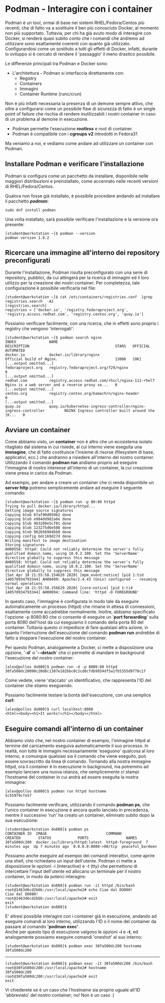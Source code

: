 # Podman - Interagire con i container
Podman è un tool, ormai di base nei sistemi RHEL/Fedora/Centos più recenti, che di fatto va a sostituire il ben più conosciuto Docker, al momento non più supportato.
Tuttavia, per chi ha già avuto modo di interagire con Docker, si renderà quasi subito conto che i comandi che andremo ad utilizzare sono esattamente coerenti con quanto già utilizzato.  
Configurandosi come un sostituto a tutti gli effetti di Docker, infatti, durante lo sviluppo si è cercato di rendere il 'passaggio' il meno drastico possibile.

Le differenze principali tra Podman e Docker sono:
- L'architettura - Podman si interfaccia direttamente con:
	- Registry
	- Containers
	- Immagini 
	- Container Runtime (runc/crun)

Non è più infatti necessaria la presenza di un demone sempre attivo, che oltre a configurarsi come un possibile flaw di sicurezza di fatto è un single point of failure che rischia di rendere inutilizzabili i nostri container in caso di un problema al demone in esecuzione.
- Podman permette l'esecuzione ***rootless*** e root di container.
- Podman è compatibile con i **cgroups v2** introdotti in Fedora31

Ma veniamo a noi, e vediamo come andare ad utilizzare un container con Podman.

## Installare Podman e verificare l'installazione
Podman si configura come un pacchetto da installare, disponibile nelle maggiori distribuzioni e preinstallato, come accennato nelle recenti versioni di RHEL/Fedora/Centos.

Qualora non fosse già installato, è possibile procedere andando ad installare il pacchetto ***podman***:

    sudo dnf install podman

Una volta installato, sarà possibile verificare l'installazione e la versione ora presente:

    [student@workstation ~]$ podman --version
    podman version 1.8.2

## Ricercare una immagine all'interno dei repository preconfigurati
Durante l'installazione, Podman risulta preconfigurato con una serie di repository, pubblici, da cui attingerà per la ricerca di immagini ed il loro utilizzo per la creazione dei nostri container.
Per completezza, tale configurazione è possibile verificarla nel file: 

    [student@workstation ~]$ cat /etc/containers/registries.conf  |grep registries.search  -A2
    [registries.search]
    registries = ['docker.io', 'registry.fedoraproject.org', 'registry.access.redhat.com', 'registry.centos.org', 'quay.io']

Possiamo verificare facilmente, con una ricerca, che in effetti sono proprio i registry che vengono 'interrogati':

    [student@workstation ~]$ podman search nginx
    INDEX               NAME                                                                   DESCRIPTION                                       STARS   OFFICIAL   AUTOMATED
    docker.io           docker.io/library/nginx                                                Official build of Nginx.                          13006   [OK]       
    [...output omitted...]
    fedoraproject.org   registry.fedoraproject.org/f29/nginx                                                                                     0                  
    [...output omitted...]
    redhat.com          registry.access.redhat.com/rhscl/nginx-112-rhel7                       Nginx is a web server and a reverse proxy se...   0                  
    [...output omitted...]
    centos.org          registry.centos.org/bamachrn/nginx-header                                                                                0                  
    [...output omitted...]
    quay.io             quay.io/kubernetes-ingress-controller/nginx-ingress-controller         NGINX Ingress controller built around the [K...   0           

## Avviare un container
Come abbiamo visto, un **container** non è altro che un ecosistema isolato ritagliato dal sistema in cui risiede, al cui interno viene eseguita una **immagine**, che di fatto costituisce l'insieme di risorse (filesystem di base, applicativi, ecc.) che andranno a risiedere all'interno del nostro container.
Utilizzando il comando **podman run** andiamo proprio ad eseguire l'immagine di nostro interesse all'interno di un container, la cui creazione viene presa in carico da Podman.

Ad esempio, per andare a creare un container che ci renda disponibile un **server http** potremo semplicemente andare ad eseguire il seguente comando:

    [student@workstation ~]$ podman run -p 80:80 httpd 
    Trying to pull docker.io/library/httpd...
    Getting image source signatures
    Copying blob 6faf90d050b2 done  
    Copying blob e984dd982a6e done  
    Copying blob 963280e5cf81 done  
    Copying blob 123275d6e508 done  
    Copying blob 962b56984bb0 done  
    Copying config bdc169d27d done  
    Writing manifest to image destination
    Storing signatures
    AH00558: httpd: Could not reliably determine the server's fully qualified domain name, using 10.0.2.100. Set the 'ServerName' directive globally to suppress this message
    AH00558: httpd: Could not reliably determine the server's fully qualified domain name, using 10.0.2.100. Set the 'ServerName' directive globally to suppress this message
    [Sat Apr 18 21:55:58.154620 2020] [mpm_event:notice] [pid 1:tid 140578934793344] AH00489: Apache/2.4.43 (Unix) configured -- resuming normal operations
    [Sat Apr 18 21:55:58.156629 2020] [core:notice] [pid 1:tid 140578934793344] AH00094: Command line: 'httpd -D FOREGROUND'

In questo caso, l'immagine è configurata in modo tale da eseguire automaticamente un processo (httpd) che rimane in attesa di connessioni, esattamente come accadrebbe normalmente. 
Inoltre, abbiamo specificato l'opzione -p 8080:80 che ci consente di eseguire un '**port forwarding**' sulla porta 8080 dell'host da cui eseguiamo il comando della porta 80 del container.
Tuttavia questo ci impedisce di fare qualsiasi altra azione, in quanto l'interruzione dell'esecuzione del comando **podman run** andrebbe di fatto a stoppare l'esecuzione del nostro container.

Per questo Podman, analogamente a Docker, ci mette a disposizione una opzione, '**-d**'  o '**--detach**' che ci permette di mandare in background l'esecuzione del nostro container:

    [alex@pollos do080]$ podman run -d -p 8080:80 httpd 
    30fa500dc20090c20d8c1307e182bbc0c2cd8cfdb9934df5a1fb5355d9778c1f
Come vedete, viene 'staccato' un identificativo, che rappresenta l'ID del container che stiamo eseguendo.

Possiamo facilmente testare la bontà dell'esecuzione, con una semplice **curl**:

    [alex@pollos do080]$ curl localhost:8080
    <html><body><h1>It works!</h1></body></html>

## Eseguire comandi all'interno di un container
Abbiamo visto che, nel nostro container di esempio, l'immagine httpd al termine del caricamento eseguiva automaticamente il suo processo.
In realtà, non tutte le immagini necessariamente 'eseguono' qualcosa al loro interno, e comunque qualsiasi sia il comando che viene eseguito, può essere sovrascritto da linea di comando.
Tornando alla nostra immagine httpd, ora il container è in esecuzione in background, ma potremmo ad esempio lanciare una nuova istanza, che semplicemente ci stampi l'hostname del container in cui andrà ad essere eseguita la nostra immagine:

    [alex@pollos do080]$ podman run httpd hostname
    5c55979cfe57

Possiamo facilmente verificare, utilizzando il comando **podman ps**, che l'unico container in esecuzione è ancora quello lanciato in precedenza, mentre il successivo 'run' ha creato un container, eliminato subito dopo la sua esecuzione:

    [student@workstation do080]$ podman ps
    CONTAINER ID  IMAGE                           COMMAND           CREATED        STATUS            PORTS                 NAMES
    30fa500dc200  docker.io/library/httpd:latest  httpd-foreground  7 minutes ago  Up 7 minutes ago  0.0.0.0:8080->80/tcp  peaceful_bardeen

Possiamo anche eseguire ad esempio dei comandi interattivi, come aprire una shell, che richiedano un input dell'utente.
Podman ci mette a disposizione le opzioni -i (interactive) e -t (tty) che permettono di intercettare l'input dell'utente ed allocano un terminale per il nostro container, in modo da poterci interagire:

    [student@workstation do080]$ podman run -it httpd /bin/bash
    root@1463d6cd2b6b:/usr/local/apache2# echo Ciao dal DO080!
    Ciao dal DO080!
    root@1463d6cd2b6b:/usr/local/apache2# exit
    exit
    [student@workstation do080]$ 

E' altresì possibile interagire con i container già in esecuzione, andando ad eseguire comandi al loro interno, utilizzando l'ID o il nome del container da passare al comando **'podman exec'**.  
Anche per questo tipo di esecuzione valgono le opzioni **-i** e **-t**, ed analogamente possiamo eseguire comandi 'oneshot' al suo interno:

    [student@workstation do080]$ podman exec 30fa500dc200 hostname
    30fa500dc200

---

    [student@workstation do080]$ podman exec -it 30fa500dc200 /bin/bash
    root@30fa500dc200:/usr/local/apache2# hostname
    30fa500dc200
    root@30fa500dc200:/usr/local/apache2# exit
    exit

Vi chiederete se è un caso che l'hostname sia proprio uguale all'ID 'abbreviato' del nostro container; no! Non è un caso  :)



